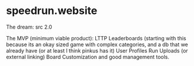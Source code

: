 # speedrun.website

The dream: src 2.0

The MVP (minimum viable product):
LTTP Leaderboards (starting with this because its an okay sized game with complex categories, and a db that we already have (or at least I think pinkus has it)
User Profiles
Run Uploads (or external linking)
Board Customization and good management tools.
